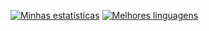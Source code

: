 [![Minhas estatísticas](https://github-readme-stats.vercel.app/api?username=lucascelli&theme=github_dark?locale=pt-br)](https://lusca.me/)
[![Melhores linguagens](https://github-readme-stats.vercel.app/api/top-langs/?username=lucascelli&theme=github_dark&layout=compact)](https://lusca.me/)


